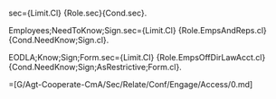 sec={Limit.Cl} {Role.sec}{Cond.sec}.

Employees;NeedToKnow;Sign.sec={Limit.Cl} {Role.EmpsAndReps.cl}{Cond.NeedKnow;Sign.cl}.

EODLA;Know;Sign;Form.sec={Limit.Cl} {Role.EmpsOffDirLawAcct.cl}{Cond.NeedKnow;Sign;AsRestrictive;Form.cl}.

=[G/Agt-Cooperate-CmA/Sec/Relate/Conf/Engage/Access/0.md]
